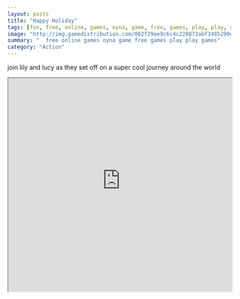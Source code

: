 ```yaml
---
layout: posts
title: "Happy Holiday"
tags: [fun, free, online, games, oyna, game, free, games, play, play, games]
image: "http://img.gamedistribution.com/002f29ae9c6c4c228873abf3485299de.jpg"
summary: "  free online games oyna game free games play play games"
category: "Action"
---
```


join lily and lucy as they set off on a super cool journey around the world

<iframe width="100%" height="480px;" src="http://flash.gamedistribution.com?game=002f29ae9c6c4c228873abf3485299de"></iframe>